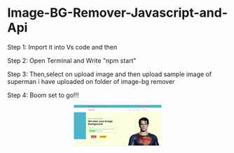 # Image-BG-Remover-Javascript-and-Api

Step 1: Import it into Vs code and then

Step 2: Open Terminal and Write "npm start" 

Step 3: Then,select on upload image and then upload sample image of superman i have uploaded on folder of image-bg remover

Step 4: Boom set to go!!!

<p align="center">
    <img width="200" src="https://github.com/as5589428/Image-BG-Remover-Javascript-and-Api/blob/main/Image-BG-Remover/WebPagePhoto.jpeg" alt="Material Bread logo">
</p>
